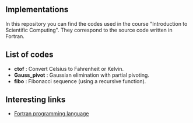 ## Implementations
In this repository you can find the codes used in the course "Introduction to Scientific Computing". They correspond to the source code written in Fortran.

## List of codes
- **ctof** : Convert Celsius to Fahrenheit or Kelvin.
- **Gauss_pivot** : Gaussian elimination with partial pivoting.
- **fibo** : Fibonacci sequence (using a recursive function).

## Interesting links
- [Fortran programming language](https://fortran-lang.org/en/)

